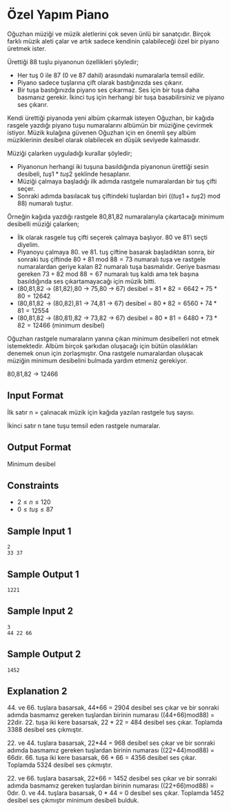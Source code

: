 # Özel Yapım Piano
           

Oğuzhan müziği ve müzik aletlerini çok seven ünlü bir sanatçıdır. Birçok farklı müzik aleti çalar ve artık sadece kendinin çalabileceği özel bir piyano üretmek ister.

Ürettiği 88 tuşlu piyanonun özellikleri şöyledir;

-   Her tuş 0 ile 87 (0 ve 87 dahil) arasındaki numaralarla temsil edilir.
-   Piyano sadece tuşlarına çift olarak bastığınızda ses çıkarır.
-   Bir tuşa bastığınızda piyano ses çıkarmaz. Ses için bir tuşa daha basmanız gerekir. İkinci tuş için herhangi bir tuşa basabilirsiniz ve piyano ses çıkarır.

Kendi ürettiği piyanoda yeni albüm çıkarmak isteyen Oğuzhan, bir kağıda rasgele yazdığı piyano tuşu numaralarını albümün bir müziğine çevirmek istiyor. Müzik kulağına güvenen Oğuzhan için en önemli şey albüm müziklerinin desibel olarak olabilecek en düşük seviyede kalmasıdır.

Müziği çalarken uyguladığı kurallar şöyledir;

-   Piyanonun herhangi iki tuşuna basıldığında piyanonun ürettiği sesin desibeli, $tuş1 * tuş2$ şeklinde hesaplanır.
-   Müziği çalmaya başladığı ilk adımda rastgele numaralardan bir tuş çifti seçer.
-   Sonraki adımda basılacak tuş çiftindeki tuşlardan biri $((tuş1 + tuş2) \text{ mod  88})$ numaralı tuştur.

Örneğin kağıda yazdığı rastgele 80,81,82 numaralarıyla çıkartacağı minimum desibelli müziği çalarken;

-   İlk olarak rasgele tuş çifti seçerek çalmaya başlıyor. 80 ve 81’i seçti diyelim.
-   Piyanoyu çalmaya 80. ve 81. tuş çiftine basarak başladıktan sonra, bir sonraki tuş çiftinde $80+81\text{ mod }88=73$ numaralı $tuş$a ve rastgele numaralardan geriye kalan 82 numaralı tuşa basmalıdır. Geriye basması gereken $73+82\text{ mod }88=67$ numaralı tuş kaldı ama tek başına basıldığında ses çıkartamayacağı için müzik bitti.
-   (80,81,82 -> (81,82),80 -> 75,80 -> 67) desibel = $81*82 = 6642 + 75*80 = 12642$
-   (80,81,82 -> (80,82),81 -> 74,81 -> 67) desibel = $80*82 = 6560 + 74*81 = 12554$
-   (80,81,82 -> (80,81),82 -> 73,82 -> 67) desibel = $80*81 = 6480 + 73*82 = 12466$ (minimum desibel)

Oğuzhan rastgele numaraların yanına çıkan minimum desibelleri not etmek istemektedir. Albüm birçok şarkıdan oluşacağı için bütün olasılıkları denemek onun için zorlaşmıştır. Ona rastgele numaralardan oluşacak müziğin minimum desibelini bulmada yardım etmeniz gerekiyor.

80,81,82 -> 12466

## Input Format
İlk satır n = çalınacak müzik için kağıda yazılan rastgele tuş sayısı.

İkinci satır n tane tuşu temsil eden rastgele numaralar.

## Output Format
Minimum desibel

## Constraints
- $2\le n \le 120$
- $0 \le tuş \le 87$

## Sample Input 1
```
2
33 37
```

## Sample Output 1
```
1221
```

## Sample Input 2
```
3
44 22 66
```

## Sample Output 2
```
1452
```

## Explanation 2
44\. ve 66. tuşlara basarsak, 44*66 = 2904 desibel ses çıkar ve bir sonraki adımda basmamız gereken tuşlardan birinin numarası ((44+66)mod88) = 22dir. 22. tuşa iki kere basarsak, 22 * 22 = 484 desibel ses çıkar. Toplamda 3388 desibel ses çıkmıştır.

22\. ve 44. tuşlara basarsak, 22*44 = 968 desibel ses çıkar ve bir sonraki adımda basmamız gereken tuşlardan birinin numarası ((22+44)mod88) = 66dir. 66. tuşa iki kere basarsak, 66 * 66 = 4356 desibel ses çıkar. Toplamda 5324 desibel ses çıkmıştır.

22\. ve 66. tuşlara basarsak, 22*66 = 1452 desibel ses çıkar ve bir sonraki adımda basmamız gereken tuşlardan birinin numarası ((22+66)mod88) = 0dır. 0. ve 44. tuşlara basarsak, 0 * 44 = 0 desibel ses çıkar. Toplamda 1452 desibel ses çıkmıştır minimum desibeli bulduk.